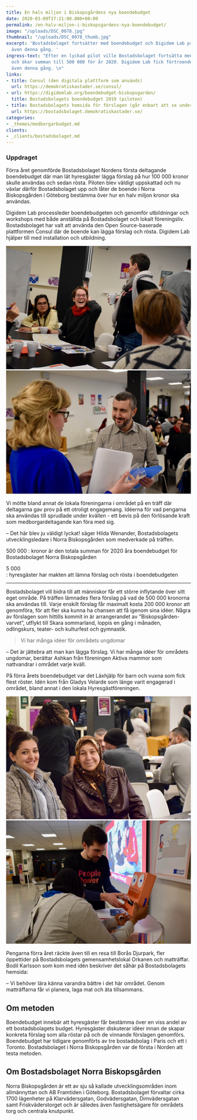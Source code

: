 ```yaml
---
title: En halv miljon i Biskopsgårdens nya boendebudget
date: 2020-03-09T17:21:00.000+00:00
permalink: /en-halv-miljon-i-biskopsgardens-nya-boendebudget/
image: "/uploads/DSC_0078.jpg"
thumbnail: "/uploads/DSC_0078_thumb.jpg"
excerpt: 'Bostadsbolaget fortsätter med boendebudget och Digidem Lab processleder
  även denna gång. '
ingress-text: "Efter en lyckad pilot ville Bostadsbolaget fortsätta med boendebudget
  och ökar summan till 500 000 för år 2020. Digidem Lab fick förtroendet att processleda
  även denna gång. \n"
links:
- title: Consul (den digitala plattform som används)
  url: https://demokratiskastader.se/consul/
- url: https://digidemlab.org/boendebudget-biskopsgarden/
  title: Bostadsbolagets boendebudget 2019 (piloten)
- title: Bostadsbolagets hemsida för förslagen (går enbart att se under projekttiden)
  url: https://bostadsbolaget.demokratiskastader.se/
categories:
- _themes/medborgarbudget.md
clients:
- _clients/bostadsbolaget.md
---
```

### Uppdraget

Förra året genomförde Bostadsbolaget Nordens första deltagande boendebudget där man lät hyresgäster lägga förslag på hur 100 000 kronor skulle användas och sedan rösta. Piloten blev väldigt uppskattad och nu växlar därför Bostadsbolaget upp och låter de boende i Norra Biskopsgården i Göteborg bestämma över hur en halv miljon kronor ska användas.

Digidem Lab processleder boendebudgeten och genomför utbildningar och workshops med både anställda på Bostadsbolaget och lokalt föreningsliv. Bostadsbolaget har valt att använda den Open Source-baserade plattformen Consul där de boende kan lägga förslag och rösta. Digidem Lab hjälper till med installation och utbildning.

![](/uploads/DSC_0099.jpg) ![](/uploads/DSC_0084.jpg)

Vi mötte bland annat de lokala föreningarna i området på en träff där deltagarna gav prov på ett otroligt engagemang. Idéerna för vad pengarna ska användas till sprudlade under kvällen - ett bevis på den förlösande kraft som medborgardeltagande kan föra med sig.

– Det här blev ju väldigt lyckat! säger Hilda Wenander, Bostadsbolagets utvecklingsledare i Norra Biskopsgården som medverkade på träffen.

500 000
: kronor är den totala summan för 2020 åra boendebudget för Bostadsbolaget Norra Biskopsgården

5 000  
: hyresgäster har makten att lämna förslag och rösta i boendebudgeten

***

Bostadsbolaget vill bidra till att människor får ett större inflytande över sitt eget område. På träffen lämnades flera förslag på vad de 500 000 kronorna ska användas till. Varje enskilt förslag får maximalt kosta 200 000 kronor att genomföra, för att fler ska kunna ha chansen att få igenom sina idéer. Några av förslagen som hittills kommit in är arrangerandet av ”Biskopsgården-varvet”, utflykt till Skara sommarland, loppis en gång i månaden, odlingskurs, teater- och kulturfest och gymnastik.

> Vi har många idéer för områdets ungdomar

– Det är jättebra att man kan lägga förslag. Vi har många idéer för områdets ungdomar, berättar Ashkan från föreningen Aktiva mammor som nattvandrar i området varje kväll.

På förra årets boendebudget var det Läxhjälp för barn och vuxna som fick flest röster. Idén kom från Gladys Velarde som länge varit engagerad i området, bland annat i den lokala Hyresgästföreningen.

![](/uploads/DSC_0050.jpg) ![](/uploads/DSC_0104.jpg)

Pengarna förra året räckte även till en resa till Borås Djurpark, fler öppettider på Bostadsbolagets gemensamhetslokal Orkanen och matträffar. Bodil Karlsson som kom med idén beskriver det såhär på Bostadsbolagets hemsida:

– Vi behöver lära känna varandra bättre i det här området. Genom matträffarna får vi planera, laga mat och äta tillsammans.

## Om metoden

Boendebudget innebär att hyresgäster får bestämma över en viss andel av ett bostadsbolagets budget. Hyresgäster diskuterar idéer innan de skapar konkreta förslag som alla röstar på och de vinnande förslagen genomförs. Boendebudget har tidigare genomförts av tre bostadsbolag i Paris och ett i Toronto. Bostadsbolaget i Norra Biskopsgården var de första i Norden att testa metoden.

## Om Bostadsbolaget Norra Biskopsgården

Norra Biskopsgården är ett av sju så kallade utvecklingsområden inom allmännyttan och AB Framtiden i Göteborg. Bostadsbolaget förvaltar cirka 1700 lägenheter på Klarvädersgatan, Godvädersgatan, Dimvädersgatan samt Friskväderstorget och är således även fastighetsägare för områdets torg och centrala knutpunkt.
